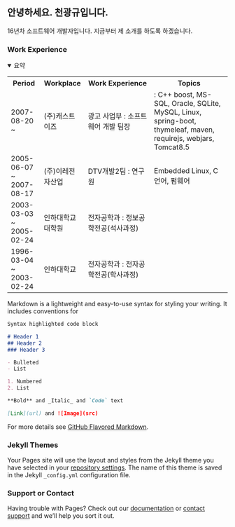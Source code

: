 
## 안녕하세요. 천광규입니다.

16년차 소프트웨어 개발자입니다.
지금부터 제 소개를 하도록 하겠습니다.

### Work Experience
<details open>
	<summary>요약</summary>
    <p>
	<table style="width:100%;">
    <tr><th style="width:15%;">Period</th><th style="width:20%;">Workplace</th><th style="width:30%;">Work Experience</th><th >Topics</th></tr>
		<tr>
      <td>2007-08-20<br/>~</td>
      <td>(주)캐스트이즈</td>
      <td>광고 사업부 : 소프트웨어 개발 팀장</td>
      <td>: C++ boost, MS-SQL, Oracle, SQLite, MySQL, Linux, spring-boot, thymeleaf, maven, requirejs, webjars, Tomcat8.5</td>
    </tr>
    <tr>
      <td>2005-06-07<br/>~<br/>2007-08-17</td>
      <td>(주)이레전자산업</td>
      <td>DTV개발2팀 : 연구원</td>
      <td>Embedded Linux, C 언어, 펌웨어</td>
    </tr>
    <tr>
      <td>2003-03-03<br/>~<br/>2005-02-24</td>
      <td>인하대학교대학원</td>
      <td>전자공학과 : 정보공학전공(석사과정)</td>
      <td></td>
    </tr>
    <tr>
      <td>1996-03-04<br/>~<br/>2003-02-24</td>
      <td>인하대학교</td>
      <td>전자공학과 : 전자공학전공(학사과정)</td>
      <td></td>
    </tr>
	</table>
    </p>
</details>
Markdown is a lightweight and easy-to-use syntax for styling your writing. It includes conventions for

```markdown
Syntax highlighted code block

# Header 1
## Header 2
### Header 3

- Bulleted
- List

1. Numbered
2. List

**Bold** and _Italic_ and `Code` text

[Link](url) and ![Image](src)
```

For more details see [GitHub Flavored Markdown](https://guides.github.com/features/mastering-markdown/).

### Jekyll Themes

Your Pages site will use the layout and styles from the Jekyll theme you have selected in your [repository settings](https://github.com/chonkk/resume/settings/pages). The name of this theme is saved in the Jekyll `_config.yml` configuration file.

### Support or Contact

Having trouble with Pages? Check out our [documentation](https://docs.github.com/categories/github-pages-basics/) or [contact support](https://support.github.com/contact) and we’ll help you sort it out.
